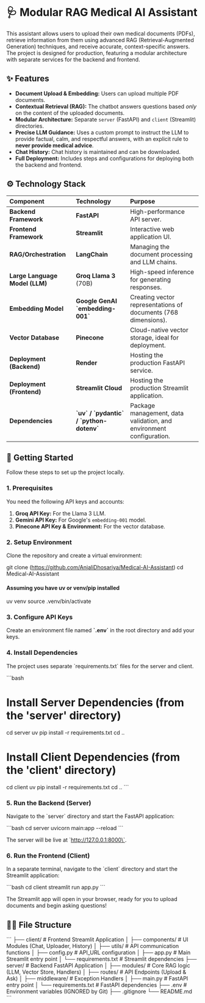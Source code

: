 # 🩺 Modular RAG Medical AI Assistant

This assistant allows users to upload their own medical documents (PDFs), retrieve information from them using advanced RAG (Retrieval-Augmented Generation) techniques, and receive accurate, context-specific answers. The project is designed for production, featuring a modular architecture with separate services for the backend and frontend.

## ✨ Features

* **Document Upload & Embedding:** Users can upload multiple PDF documents.
* **Contextual Retrieval (RAG):** The chatbot answers questions based *only* on the content of the uploaded documents.
* **Modular Architecture:** Separate `server` (FastAPI) and `client` (Streamlit) directories.
* **Precise LLM Guidance:** Uses a custom prompt to instruct the LLM to provide factual, calm, and respectful answers, with an explicit rule to **never provide medical advice**.
* **Chat History:** Chat history is maintained and can be downloaded.
* **Full Deployment:** Includes steps and configurations for deploying both the backend and frontend.

## ⚙️ Technology Stack

| Component | Technology | Purpose |
| :--- | :--- | :--- |
| **Backend Framework** | **FastAPI** | High-performance API server. |
| **Frontend Framework** | **Streamlit** | Interactive web application UI. |
| **RAG/Orchestration** | **LangChain** | Managing the document processing and LLM chains. |
| **Large Language Model (LLM)** | **Groq Llama 3** (70B) | High-speed inference for generating responses. |
| **Embedding Model** | **Google GenAI \`embedding-001\`** | Creating vector representations of documents (768 dimensions). |
| **Vector Database** | **Pinecone** | Cloud-native vector storage, ideal for deployment. |
| **Deployment (Backend)** | **Render** | Hosting the production FastAPI service. |
| **Deployment (Frontend)** | **Streamlit Cloud** | Hosting the production Streamlit application. |
| **Dependencies** | **\`uv\` / \`pydantic\` / \`python-dotenv\`** | Package management, data validation, and environment configuration. |

## 🚀 Getting Started

Follow these steps to set up the project locally.

### 1. Prerequisites

You need the following API keys and accounts:

1.  **Groq API Key:** For the Llama 3 LLM.
2.  **Gemini API Key:** For Google's `embedding-001` model.
3.  **Pinecone API Key & Environment:** For the vector database.

### 2. Setup Environment

Clone the repository and create a virtual environment:

git clone (https://github.com/AnjaliDhosariya/Medical-AI-Assistant)
cd Medical-AI-Assistant

#### Assuming you have uv or venv/pip installed
uv venv
source .venv/bin/activate
### 3. Configure API Keys

Create an environment file named **\`.env\`** in the root directory and add your keys.

### 4. Install Dependencies

The project uses separate \`requirements.txt\` files for the server and client.

\`\`\`bash
# Install Server Dependencies (from the 'server' directory)
cd server
uv pip install -r requirements.txt
cd ..

# Install Client Dependencies (from the 'client' directory)
cd client
uv pip install -r requirements.txt
cd ..
\`\`\`

### 5. Run the Backend (Server)

Navigate to the \`server\` directory and start the FastAPI application:

\`\`\`bash
cd server
uvicorn main:app --reload
\`\`\`

The server will be live at \`http://127.0.0.1:8000\`.

### 6. Run the Frontend (Client)

In a separate terminal, navigate to the \`client\` directory and start the Streamlit application:

\`\`\`bash
cd client
streamlit run app.py
\`\`\`

The Streamlit app will open in your browser, ready for you to upload documents and begin asking questions!



## 🧑‍💻 File Structure

\`\`\`
├── client/                     # Frontend Streamlit Application
│   ├── components/             # UI Modules (Chat, Uploader, History)
│   ├── utils/                  # API communication functions
│   ├── config.py               # API_URL configuration
│   ├── app.py                  # Main Streamlit entry point
│   └── requirements.txt        # Streamlit dependencies
├── server/                     # Backend FastAPI Application
│   ├── modules/                # Core RAG logic (LLM, Vector Store, Handlers)
│   ├── routes/                 # API Endpoints (Upload & Ask)
│   ├── middleware/             # Exception Handlers
│   ├── main.py                 # FastAPI entry point
│   └── requirements.txt        # FastAPI dependencies
├── .env                        # Environment variables (IGNORED by Git)
├── .gitignore
└── README.md
\`\`\`
